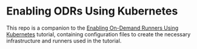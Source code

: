 # Enabling ODRs Using Kubernetes

This repo is a companion to the [Enabling On-Demand Runners Using Kubernetes](https://developer.hashicorp.com/waypoint/tutorials/runners/on-demand-runners) tutorial, containing configuration files to create the necessary infrastructure and runners used in the tutorial.
